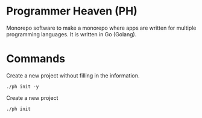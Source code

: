 # Programmer Heaven (PH)
Monorepo software to make a monorepo where apps are written for multiple programming languages. It is written in Go (Golang).

# Commands
Create a new project without filling in the information.

`./ph init -y`

Create a new project

`./ph init`
